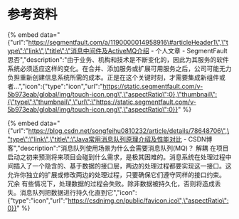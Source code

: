 # 参考资料

{% embed data="{\"url\":\"https://segmentfault.com/a/1190000014958916\#articleHeader1\",\"type\":\"link\",\"title\":\"消息中间件及ActiveMQ介绍 - 个人文章 - SegmentFault 思否\",\"description\":\"由于业务、机构和技术是不断变化的，因此为其服务的软件系统必须适应这样的变化。在合并、添加服务或扩展可用服务之后，公司可能无力负担重新创建信息系统所需的成本。正是在这个关键时刻，才需要集成新组件或者...\",\"icon\":{\"type\":\"icon\",\"url\":\"https://static.segmentfault.com/v-5b973eab/global/img/touch-icon.png\",\"aspectRatio\":0},\"thumbnail\":{\"type\":\"thumbnail\",\"url\":\"https://static.segmentfault.com/v-5b973eab/global/img/touch-icon.png\",\"aspectRatio\":0}}" %}

{% embed data="{\"url\":\"https://blog.csdn.net/songfeihu0810232/article/details/78648706\",\"type\":\"link\",\"title\":\"Java常用消息队列原理介绍及性能对比 - CSDN博客\",\"description\":\"消息队列使用场景为什么会需要消息队列\(MQ\)？   解耦    在项目启动之初来预测将来项目会碰到什么需求，是极其困难的。消息系统在处理过程中间插入了一个隐含的、基于数据的接口层，两边的处理过程都要实现这一接口。这允许你独立的扩展或修改两边的处理过程，只要确保它们遵守同样的接口约束。    冗余    有些情况下，处理数据的过程会失败。除非数据被持久化，否则将造成丢失。消息队列把数据进行持久化直到它\",\"icon\":{\"type\":\"icon\",\"url\":\"https://csdnimg.cn/public/favicon.ico\",\"aspectRatio\":0}}" %}

